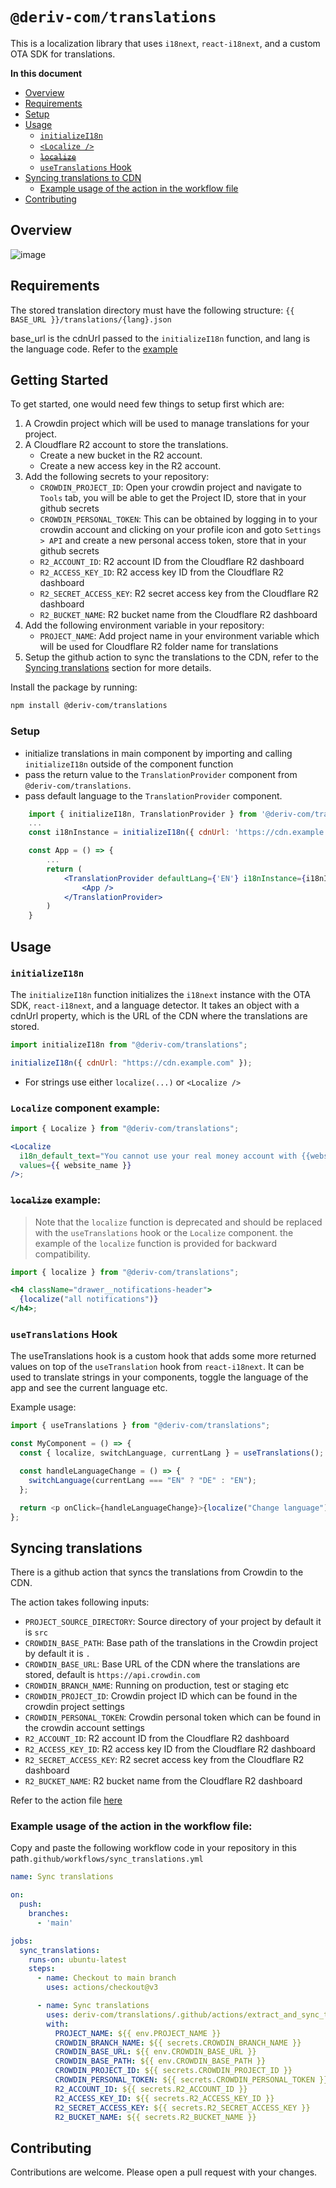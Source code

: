 # `@deriv-com/translations`

This is a localization library that uses `i18next`, `react-i18next`, and a custom OTA SDK for translations.

**In this document**

- [Overview](#overview)
- [Requirements](#requirements)
- [Setup](#setup)
- [Usage](#usage)
    - [`initializeI18n`](#initializei18n)
    - [`<Localize />`](#localize-component-example)
    - [~~`localize`~~](#localize-example)
    - [`useTranslations` Hook](#usetranslations-hook)
- [Syncing translations to CDN](#syncing-translations)
    - [Example usage of the action in the workflow file](#example-usage-of-the-action-in-the-workflow-file)
- [Contributing](#contributing)

## Overview

![image](https://github.com/amir-deriv/translations/assets/129206554/e303f0cb-e15f-41e9-92ad-f930e43c484b)


## Requirements

The stored translation directory must have the following structure:
`{{ BASE_URL }}/translations/{lang}.json`

base_url is the cdnUrl passed to the `initializeI18n` function, and lang is the language code. Refer to the [example](#initializei18n)

## Getting Started

To get started, one would need few things to setup first which are:
1. A Crowdin project which will be used to manage translations for your project.
2. A Cloudflare R2 account to store the translations.
    - Create a new bucket in the R2 account.
    - Create a new access key in the R2 account.
3. Add the following secrets to your repository:
    - `CROWDIN_PROJECT_ID`: Open your crowdin project and navigate to `Tools` tab, you will be able to get the Project ID, store that in your github secrets
    - `CROWDIN_PERSONAL_TOKEN`: This can be obtained by logging in to your crowdin account and clicking on your profile icon and goto `Settings > API` and create a new personal access token, store that in your github secrets
    - `R2_ACCOUNT_ID`: R2 account ID from the Cloudflare R2 dashboard
    - `R2_ACCESS_KEY_ID`: R2 access key ID from the Cloudflare R2 dashboard
    - `R2_SECRET_ACCESS_KEY`: R2 secret access key from the Cloudflare R2 dashboard
    - `R2_BUCKET_NAME`: R2 bucket name from the Cloudflare R2 dashboard
4. Add the following environment variable in your repository:
    - `PROJECT_NAME`: Add project name in your environment variable which will be used for Cloudflare R2 folder name for translations
5. Setup the github action to sync the translations to the CDN, refer to the [Syncing translations](#syncing-translations) section for more details.

Install the package by running:

```bash
npm install @deriv-com/translations
```

### Setup

- initialize translations in main component by importing and calling `initializeI18n` outside of the component function
- pass the return value to the `TranslationProvider` component from `@deriv-com/translations`.
- pass default language to the `TranslationProvider` component.

```jsx
    import { initializeI18n, TranslationProvider } from '@deriv-com/translations';
    ...
    const i18nInstance = initializeI18n({ cdnUrl: 'https://cdn.example.com' })

    const App = () => {
        ...
        return (
            <TranslationProvider defaultLang={'EN'} i18nInstance={i18nInstance}>
                <App />
            </TranslationProvider>
        )
    }

```

## Usage

### `initializeI18n`

The `initializeI18n` function initializes the `i18next` instance with the OTA SDK, `react-i18next`, and a language detector. It takes an object with a cdnUrl property, which is the URL of the CDN where the translations are stored.

```javascript
import initializeI18n from "@deriv-com/translations";

initializeI18n({ cdnUrl: "https://cdn.example.com" });
```

- For strings use either `localize(...)` or `<Localize />`

### `Localize` component example:

```jsx
import { Localize } from "@deriv-com/translations";

<Localize
  i18n_default_text="You cannot use your real money account with {{website_name}} at this time."
  values={{ website_name }}
/>;
```

### ~~`localize`~~ example:

> Note that the `localize` function is deprecated and should be replaced with the `useTranslations` hook or the `Localize` component. the example of the `localize` function is provided for backward compatibility.

```jsx
import { localize } from "@deriv-com/translations";

<h4 className="drawer__notifications-header">
  {localize("all notifications")}
</h4>;
```

### `useTranslations` Hook

The useTranslations hook is a custom hook that adds some more returned values on top of the `useTranslation` hook from `react-i18next`. It can be used to translate strings in your components, toggle the language of the app and see the current language etc.

Example usage:

```javascript
import { useTranslations } from "@deriv-com/translations";

const MyComponent = () => {
  const { localize, switchLanguage, currentLang } = useTranslations();

  const handleLanguageChange = () => {
    switchLanguage(currentLang === "EN" ? "DE" : "EN");
  };

  return <p onClick={handleLanguageChange}>{localize("Change language")}</p>;
};
```

## Syncing translations

There is a github action that syncs the translations from Crowdin to the CDN.

The action takes following inputs:

- `PROJECT_SOURCE_DIRECTORY`: Source directory of your project by default it is `src`
- `CROWDIN_BASE_PATH`: Base path of the translations in the Crowdin project by default it is `.`
- `CROWDIN_BASE_URL`: Base URL of the CDN where the translations are stored, default is `https://api.crowdin.com`
- `CROWDIN_BRANCH_NAME`: Running on production, test or staging etc
- `CROWDIN_PROJECT_ID`: Crowdin project ID which can be found in the crowdin project settings
- `CROWDIN_PERSONAL_TOKEN`: Crowdin personal token which can be found in the crowdin account settings
- `R2_ACCOUNT_ID`: R2 account ID from the Cloudflare R2 dashboard
- `R2_ACCESS_KEY_ID`: R2 access key ID from the Cloudflare R2 dashboard
- `R2_SECRET_ACCESS_KEY`: R2 secret access key from the Cloudflare R2 dashboard
- `R2_BUCKET_NAME`: R2 bucket name from the Cloudflare R2 dashboard

Refer to the action file [here](https://github.com/deriv-com/translations/blob/main/.github/actions/extract_and_sync_translations/action.yml)

### Example usage of the action in the workflow file:

Copy and paste the following workflow code in your repository in this path`.github/workflows/sync_translations.yml`

```yaml
name: Sync translations

on:
  push:
    branches:
      - 'main'

jobs:
  sync_translations:
    runs-on: ubuntu-latest
    steps:
      - name: Checkout to main branch
        uses: actions/checkout@v3

      - name: Sync translations
        uses: deriv-com/translations/.github/actions/extract_and_sync_translations@main
        with:
          PROJECT_NAME: ${{ env.PROJECT_NAME }}
          CROWDIN_BRANCH_NAME: ${{ secrets.CROWDIN_BRANCH_NAME }}
          CROWDIN_BASE_URL: ${{ env.CROWDIN_BASE_URL }}
          CROWDIN_BASE_PATH: ${{ env.CROWDIN_BASE_PATH }}
          CROWDIN_PROJECT_ID: ${{ secrets.CROWDIN_PROJECT_ID }}
          CROWDIN_PERSONAL_TOKEN: ${{ secrets.CROWDIN_PERSONAL_TOKEN }}
          R2_ACCOUNT_ID: ${{ secrets.R2_ACCOUNT_ID }}
          R2_ACCESS_KEY_ID: ${{ secrets.R2_ACCESS_KEY_ID }}
          R2_SECRET_ACCESS_KEY: ${{ secrets.R2_SECRET_ACCESS_KEY }}
          R2_BUCKET_NAME: ${{ secrets.R2_BUCKET_NAME }}
```

## Contributing

Contributions are welcome. Please open a pull request with your changes.
